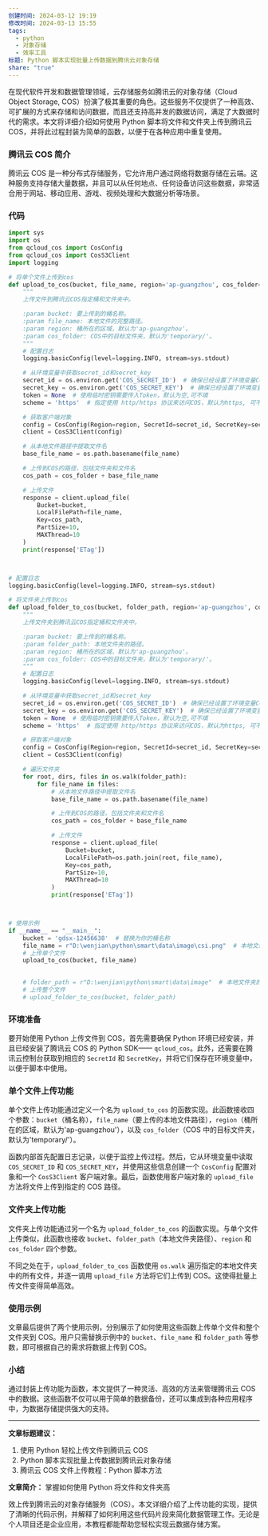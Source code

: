 ```yaml
---
创建时间: 2024-03-12 19:19
修改时间: 2024-03-13 15:55
tags:
  - python
  - 对象存储
  - 效率工具
标题: Python 脚本实现批量上传数据到腾讯云对象存储
share: "true"
---
```



在现代软件开发和数据管理领域，云存储服务如腾讯云的对象存储（Cloud Object Storage, COS）扮演了极其重要的角色。这些服务不仅提供了一种高效、可扩展的方式来存储和访问数据，而且还支持高并发的数据访问，满足了大数据时代的需求。本文将详细介绍如何使用 Python 脚本将文件和文件夹上传到腾讯云 COS，并将此过程封装为简单的函数，以便于在各种应用中重复使用。

### 腾讯云 COS 简介

腾讯云 COS 是一种分布式存储服务，它允许用户通过网络将数据存储在云端。这种服务支持存储大量数据，并且可以从任何地点、任何设备访问这些数据，非常适合用于网站、移动应用、游戏、视频处理和大数据分析等场景。

### 代码

```python
import sys
import os
from qcloud_cos import CosConfig
from qcloud_cos import CosS3Client
import logging

# 将单个文件上传到cos
def upload_to_cos(bucket, file_name, region='ap-guangzhou', cos_folder='temporary/'):
    """
    上传文件到腾讯云COS指定桶和文件夹中。

    :param bucket: 要上传到的桶名称。
    :param file_name: 本地文件的完整路径。
    :param region: 桶所在的区域，默认为'ap-guangzhou'。
    :param cos_folder: COS中的目标文件夹，默认为'temporary/'。
    """
    # 配置日志
    logging.basicConfig(level=logging.INFO, stream=sys.stdout)

    # 从环境变量中获取secret_id和secret_key
    secret_id = os.environ.get('COS_SECRET_ID')  # 确保已经设置了环境变量COS_SECRET_ID
    secret_key = os.environ.get('COS_SECRET_KEY')  # 确保已经设置了环境变量COS_SECRET_KEY
    token = None  # 使用临时密钥需要传入Token，默认为空,可不填
    scheme = 'https'  # 指定使用 http/https 协议来访问COS，默认为https, 可不填

    # 获取客户端对象
    config = CosConfig(Region=region, SecretId=secret_id, SecretKey=secret_key, Token=token, Scheme=scheme)
    client = CosS3Client(config)

    # 从本地文件路径中提取文件名
    base_file_name = os.path.basename(file_name)

    # 上传到COS的路径，包括文件夹和文件名
    cos_path = cos_folder + base_file_name

    # 上传文件
    response = client.upload_file(
        Bucket=bucket,
        LocalFilePath=file_name,
        Key=cos_path,
        PartSize=10,
        MAXThread=10
    )
    print(response['ETag'])



# 配置日志
logging.basicConfig(level=logging.INFO, stream=sys.stdout)

# 将文件夹上传到cos
def upload_folder_to_cos(bucket, folder_path, region='ap-guangzhou', cos_folder='temporary/'):
    """
    上传文件夹到腾讯云COS指定桶和文件夹中。

    :param bucket: 要上传到的桶名称。
    :param folder_path: 本地文件夹的路径。
    :param region: 桶所在的区域，默认为'ap-guangzhou'。
    :param cos_folder: COS中的目标文件夹，默认为'temporary/'。
    """
    # 配置日志
    logging.basicConfig(level=logging.INFO, stream=sys.stdout)

    # 从环境变量中获取secret_id和secret_key
    secret_id = os.environ.get('COS_SECRET_ID')  # 确保已经设置了环境变量COS_SECRET_ID
    secret_key = os.environ.get('COS_SECRET_KEY')  # 确保已经设置了环境变量COS_SECRET_KEY
    token = None  # 使用临时密钥需要传入Token，默认为空,可不填
    scheme = 'https'  # 指定使用 http/https 协议来访问COS，默认为https, 可不填

    # 获取客户端对象
    config = CosConfig(Region=region, SecretId=secret_id, SecretKey=secret_key, Token=token, Scheme=scheme)
    client = CosS3Client(config)

    # 遍历文件夹
    for root, dirs, files in os.walk(folder_path):
        for file_name in files:
            # 从本地文件路径中提取文件名
            base_file_name = os.path.basename(file_name)

            # 上传到COS的路径，包括文件夹和文件名
            cos_path = cos_folder + base_file_name

            # 上传文件
            response = client.upload_file(
                Bucket=bucket,
                LocalFilePath=os.path.join(root, file_name),
                Key=cos_path,
                PartSize=10,
                MAXThread=10
            )
            print(response['ETag'])



# 使用示例
if __name__ == "__main__":
    bucket = 'gdsx-12456638'  # 替换为你的桶名称
    file_name = r"D:\wenjian\python\smart\data\image\csi.png"  # 本地文件的路径
    # 上传单个文件
    upload_to_cos(bucket, file_name)

    
    # folder_path = r"D:\wenjian\python\smart\data\image"  # 本地文件夹的路径
    # 上传整个文件
    # upload_folder_to_cos(bucket, folder_path)
```

### 环境准备

要开始使用 Python 上传文件到 COS，首先需要确保 Python 环境已经安装，并且已经安装了腾讯云 COS 的 Python SDK—— `qcloud_cos`。此外，还需要在腾讯云控制台获取到相应的 `SecretId` 和 `SecretKey`，并将它们保存在环境变量中，以便于脚本中使用。

### 单个文件上传功能

单个文件上传功能通过定义一个名为 `upload_to_cos` 的函数实现。此函数接收四个参数：`bucket`（桶名称），`file_name`（要上传的本地文件路径），`region`（桶所在的区域，默认为'ap-guangzhou'），以及 `cos_folder`（COS 中的目标文件夹，默认为'temporary/'）。

函数内部首先配置日志记录，以便于监控上传过程。然后，它从环境变量中读取 `COS_SECRET_ID` 和 `COS_SECRET_KEY`，并使用这些信息创建一个 `CosConfig` 配置对象和一个 `CosS3Client` 客户端对象。最后，函数使用客户端对象的 `upload_file` 方法将文件上传到指定的 COS 路径。

### 文件夹上传功能

文件夹上传功能通过另一个名为 `upload_folder_to_cos` 的函数实现。与单个文件上传类似，此函数也接收 `bucket`、`folder_path`（本地文件夹路径）、`region` 和 `cos_folder` 四个参数。

不同之处在于，`upload_folder_to_cos` 函数使用 `os.walk` 遍历指定的本地文件夹中的所有文件，并逐一调用 `upload_file` 方法将它们上传到 COS。这使得批量上传文件变得简单高效。

### 使用示例

文章最后提供了两个使用示例，分别展示了如何使用这些函数上传单个文件和整个文件夹到 COS。用户只需替换示例中的 `bucket`、`file_name` 和 `folder_path` 等参数，即可根据自己的需求将数据上传到 COS。

### 小结

通过封装上传功能为函数，本文提供了一种灵活、高效的方法来管理腾讯云 COS 中的数据。这些函数不仅可以用于简单的数据备份，还可以集成到各种应用程序中，为数据存储提供强大的支持。

---

**文章标题建议：**
1. 使用 Python 轻松上传文件到腾讯云 COS
2. Python 脚本实现批量上传数据到腾讯云对象存储
3. 腾讯云 COS 文件上传教程：Python 脚本方法

**文章简介：**
掌握如何使用 Python 将文件和文件夹高

效上传到腾讯云的对象存储服务（COS）。本文详细介绍了上传功能的实现，提供了清晰的代码示例，并解释了如何利用这些代码片段来简化数据管理工作。无论是个人项目还是企业应用，本教程都能帮助您轻松实现云数据存储方案。

